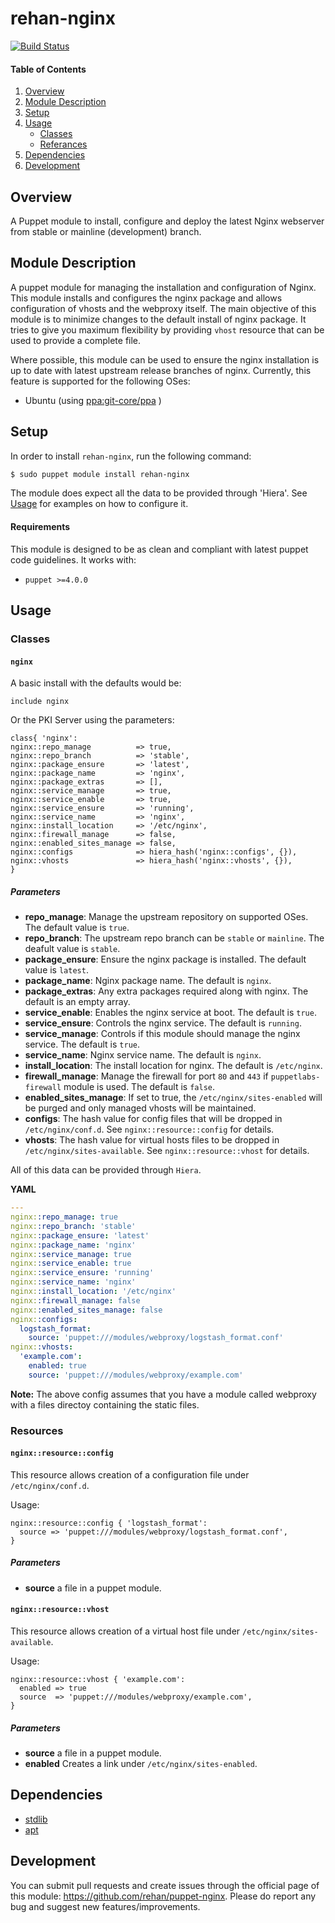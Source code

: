 # rehan-nginx

[![Build Status](https://travis-ci.org/rehanone/puppet-nginx.svg?branch=master)](https://travis-ci.org/rehanone/puppet-nginx)

#### Table of Contents
1. [Overview](#overview)
2. [Module Description](#module-description)
3. [Setup](#setup)
4. [Usage](#usage)
    * [Classes](#classes)
    * [Referances](#referances)
5. [Dependencies](#dependencies)
6. [Development](#development)

## Overview
A Puppet module to install, configure and deploy the latest Nginx webserver from stable or mainline (development) branch.

## Module Description
A puppet module for managing the installation and configuration of Nginx. This module installs and configures the nginx 
package and allows configuration of vhosts and the webproxy itself. The main objective of this module is to minimize 
changes to the default install of nginx package. It tries to give you maximum flexibility by providing `vhost` resource
that can be used to provide a complete file.

Where possible, this module can be used to ensure the nginx installation is up to date with latest upstream release 
branches of nginx. Currently, this feature is supported for the following OSes:

  - Ubuntu (using [ppa:git-core/ppa](https://launchpad.net/~git-core/+archive/ubuntu/ppa "ppa:git-core/ppa") )

## Setup
In order to install `rehan-nginx`, run the following command:
```bash
$ sudo puppet module install rehan-nginx
```
The module does expect all the data to be provided through 'Hiera'. See [Usage](#usage) for examples on how to configure it.

#### Requirements
This module is designed to be as clean and compliant with latest puppet code guidelines. It works with:

  - `puppet >=4.0.0`

## Usage

### Classes

#### `nginx`

A basic install with the defaults would be:
```puppet
include nginx
```

Or the PKI Server using the parameters:
```puppet
class{ 'nginx':
nginx::repo_manage          => true,
nginx::repo_branch          => 'stable',
nginx::package_ensure       => 'latest',
nginx::package_name         => 'nginx',
nginx::package_extras       => [],
nginx::service_manage       => true,
nginx::service_enable       => true,
nginx::service_ensure       => 'running',
nginx::service_name         => 'nginx',
nginx::install_location     => '/etc/nginx',
nginx::firewall_manage      => false,
nginx::enabled_sites_manage => false,
nginx::configs              => hiera_hash('nginx::configs', {}),
nginx::vhosts               => hiera_hash('nginx::vhosts', {}),
}
```

##### Parameters

* **repo_manage**: Manage the upstream repository on supported OSes. The default value is `true`.
* **repo_branch**: The upstream repo branch can be `stable` or `mainline`. The deafult value is `stable`.
* **package_ensure**: Ensure the nginx package is installed. The default value is `latest`.
* **package_name**: Nginx package name. The default is `nginx`.
* **package_extras**: Any extra packages required along with nginx. The default is an empty array.
* **service_enable**: Enables the nginx service at boot. The default is `true`.
* **service_ensure**: Controls the nginx service. The default is `running`.
* **service_manage**: Controls if this module should manage the nginx service. The default is `true`.
* **service_name**: Nginx service name. The default is `nginx`.
* **install_location**: The install location for nginx. The default is `/etc/nginx`.
* **firewall_manage**: Manage the firewall for port `80` and `443` if `puppetlabs-firewall` module is used. The default is `false`.
* **enabled_sites_manage**: If set to true, the `/etc/nginx/sites-enabled` will be purged and only managed vhosts will be maintained.
* **configs**: The hash value for config files that will be dropped in `/etc/nginx/conf.d`. See `nginx::resource::config` for details.
* **vhosts**: The hash value for virtual hosts files to  be dropped in `/etc/nginx/sites-available`. See `nginx::resource::vhost` for details.


All of this data can be provided through `Hiera`. 


**YAML**
```yaml
---
nginx::repo_manage: true
nginx::repo_branch: 'stable'
nginx::package_ensure: 'latest'
nginx::package_name: 'nginx'
nginx::service_manage: true
nginx::service_enable: true
nginx::service_ensure: 'running'
nginx::service_name: 'nginx'
nginx::install_location: '/etc/nginx'
nginx::firewall_manage: false
nginx::enabled_sites_manage: false
nginx::configs:
  logstash_format:
    source: 'puppet:///modules/webproxy/logstash_format.conf'
nginx::vhosts:
  'example.com':
    enabled: true
    source: 'puppet:///modules/webproxy/example.com'
```

**Note:** The above config assumes that you have a module called webproxy with a files directoy containing the static files.

### Resources

#### `nginx::resource::config`

This resource allows creation of a configuration file under `/etc/nginx/conf.d`.

Usage:
```puppet
nginx::resource::config { 'logstash_format':
  source => 'puppet:///modules/webproxy/logstash_format.conf',
}
```

##### Parameters

* **source** a file in a puppet module.

#### `nginx::resource::vhost`

This resource allows creation of a virtual host file under `/etc/nginx/sites-available`.

Usage:
```puppet
nginx::resource::vhost { 'example.com':
  enabled => true
  source  => 'puppet:///modules/webproxy/example.com',
}
```

##### Parameters

* **source** a file in a puppet module.
* **enabled** Creates a link under `/etc/nginx/sites-enabled`.

## Dependencies

* [stdlib][1]
* [apt][2]

[1]:https://forge.puppet.com/puppetlabs/stdlib
[2]:https://forge.puppet.com/puppetlabs/apt

## Development

You can submit pull requests and create issues through the official page of this module: https://github.com/rehan/puppet-nginx.
Please do report any bug and suggest new features/improvements.
